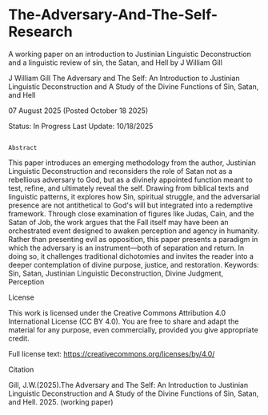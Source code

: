 # The-Adversary-And-The-Self-Research
A working paper on an introduction to Justinian Linguistic Deconstruction and a linguistic review of sin, the Satan, and Hell by J William Gill

J William Gill 
The Adversary and The Self: 
An Introduction to Justinian Linguistic Deconstruction and A Study of the Divine Functions of Sin, Satan, and Hell  

07 August 2025 (Posted October 18 2025)
 
Status: In Progress
Last Update: 10/18/2025
 
                                                                                      Abstract 
This paper introduces an emerging methodology from the author, Justinian Linguistic Deconstruction and reconsiders the role of Satan not as a rebellious adversary to God, but as a divinely appointed function meant to test, refine, and ultimately reveal the self. Drawing from biblical texts and linguistic patterns, it explores how Sin, spiritual struggle, and the adversarial presence are not antithetical to God's will but integrated into a redemptive framework. Through close examination of figures like Judas, Cain, and the Satan of Job, the work argues that the Fall itself may have been an orchestrated event designed to awaken perception and agency in humanity. Rather than presenting evil as opposition, this paper presents a paradigm in which the adversary is an instrument—both of separation and return. In doing so, it challenges traditional dichotomies and invites the reader into a deeper contemplation of divine purpose, justice, and restoration. 
Keywords: Sin, Satan, Justinian Linguistic Deconstruction, Divine Judgment, Perception 

License

This work is licensed under the Creative Commons Attribution 4.0 International License (CC BY 4.0). You are free to share and adapt the material for any purpose, even commercially, provided you give appropriate credit.

Full license text: https://creativecommons.org/licenses/by/4.0/

Citation

Gill, J.W.(2025).The Adversary and The Self: An Introduction to Justinian Linguistic Deconstruction and A Study of the Divine Functions of Sin, Satan, and Hell. 2025. (working paper)
